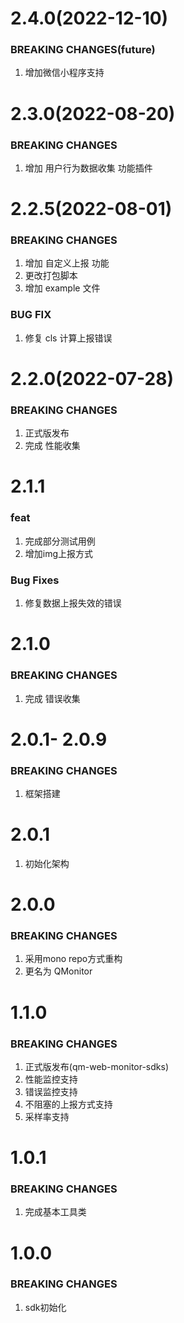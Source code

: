 # 2.4.0(2022-12-10)
### BREAKING CHANGES(future)
1. 增加微信小程序支持

# 2.3.0(2022-08-20)
### BREAKING CHANGES
1. 增加 用户行为数据收集 功能插件

# 2.2.5(2022-08-01)
### BREAKING CHANGES
1. 增加 自定义上报 功能
2. 更改打包脚本
3. 增加 example 文件
### BUG FIX
1. 修复 cls 计算上报错误

# 2.2.0(2022-07-28)
### BREAKING CHANGES
1. 正式版发布
2. 完成 性能收集

# 2.1.1
### feat
1. 完成部分测试用例
2. 增加img上报方式

### Bug Fixes
1. 修复数据上报失效的错误

# 2.1.0
### BREAKING CHANGES
1. 完成 错误收集

# 2.0.1- 2.0.9
### BREAKING CHANGES
1. 框架搭建

# 2.0.1
1. 初始化架构

# 2.0.0
### BREAKING CHANGES
1. 采用mono repo方式重构
2. 更名为 QMonitor

# 1.1.0
### BREAKING CHANGES
1. 正式版发布(qm-web-monitor-sdks)
2. 性能监控支持
3. 错误监控支持
4. 不阻塞的上报方式支持
5. 采样率支持

# 1.0.1
### BREAKING CHANGES
1. 完成基本工具类

# 1.0.0
### BREAKING CHANGES
1. sdk初始化